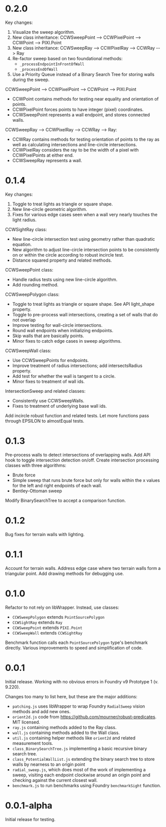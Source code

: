 # 0.2.0
Key changes:
1. Visualize the sweep algorithm.
2. New class inheritance: CCWSweepPoint --> CCWPixelPoint --> CCWPoint --> PIXI.Point
3. New class inheritance: CCWSweepRay --> CCWPixelRay --> CCWRay --> Ray
4. Re-factor sweep based on two foundational methods: 
   - `_processEndpointInFrontOfWall`
   - `_processEndOfWall`
5. Use a Priority Queue instead of a Binary Search Tree for storing walls during the sweep.


CCWSweepPoint --> CCWPixelPoint --> CCWPoint --> PIXI.Point
- CCWPoint contains methods for testing near equality and orientation of points.
- CCWPixelPoint forces points to have integer (pixel) coordinates. 
- CCWSweepPoint represents a wall endpoint, and stores connected walls.

CCWSweepRay --> CCWPixelRay --> CCWRay --> Ray:
- CCWRay contains methods for testing orientation of points to the ray as well as calculating intersections and line-circle intersections.
- CCWPixelRay considers the ray to be the width of a pixel with CCWPixelPoints at either end.
- CCWSweepRay represents a wall.


# 0.1.4
Key changes:
1. Toggle to treat lights as triangle or square shape.
2. New line-circle geometric algorithm.
3. Fixes for various edge cases seen when a wall very nearly touches the light radius.

CCWSightRay class:
- New line-circle intersection test using geometry rather than quadratic equation.
- New algorithm to adjust line-circle intersection points to be consistently on or within the circle according to robust incircle test.
- Distance squared property and related methods.

CCWSweepPoint class:
- Handle radius tests using new line-circle algorithm.
- Add rounding method.

CCWSweepPolygon class:
- Toggle to treat lights as triangle or square shape. See API light_shape property.
- Toggle to pre-process wall intersections, creating a set of walls that do not overlap
- Improve testing for wall-circle intersections.
- Round wall endpoints when initializing endpoints.
- Skip walls that are basically points.
- Minor fixes to catch edge cases in sweep algorithms.

CCWSweepWall class:
- Use CCWSweepPoints for endpoints.
- Improve treatment of radius intersections; add intersectsRadius property.
- Add test for whether the wall is tangent to a circle.
- Minor fixes to treatment of wall ids.

IntersectionSweep and related classes:
- Consistently use CCWSweepWalls.
- Fixes to treatment of underlying base wall ids.

Add incircle robust function and related tests. Let more functions pass through EPSILON to almostEqual tests. 

# 0.1.3
Pre-process walls to detect intersections of overlapping walls.
Add API hook to toggle intersection detection on/off.
Create intersection processing classes with three algorithms:
- Brute force
- Simple sweep that runs brute force but only for walls within the x values for the left and right endpoints of each wall.
- Bentley-Ottoman sweep

Modify BinarySearchTree to accept a comparison function. 

# 0.1.2
Bug fixes for terrain walls with lighting.

# 0.1.1
Account for terrain walls. Address edge case where two terrain walls form a triangular point. Add drawing methods for debugging use. 

# 0.1.0
Refactor to not rely on libWrapper. Instead, use classes:
- `CCWSweepPolygon` extends `PointSourcePolygon`
- `CCWSightRay` extends `Ray`
- `CCWSweepPoint` extends `PIXI.Point`
- `CCWSweepWall` extends `CCWSightRay`

Benchmark function calls each `PointSourcePolygon` type's benchmark directly. Various improvements to speed and simplification of code.

# 0.0.1
Initial release. Working with no obvious errors in Foundry v9 Prototype 1 (v. 9.220).

Changes too many to list here, but these are the major additions:
- `patching.js` uses libWrapper to wrap Foundry `RadialSweep` vision methods and add new ones.
- `orient2d.js` code from https://github.com/mourner/robust-predicates. MIT licensed.
- `ray.js` containing methods added to the Ray class.
- `wall.js` containing methods added to the Wall class.
- `util.js` containing helper methods like `orient2d` and related measurement tools.
- `class_BinarySearchTree.js` implementing a basic recursive binary search tree.
- `class_PotentialWallList.js` extending the binary search tree to store walls by nearness to an origin point
- `radial_sweep.js`, which does most of the work of implementing a sweep, visiting each endpoint clockwise around an origin point and checking against the current closest wall.
- `benchmark.js` to run benchmarks using Foundry `benchmarkSight` function. 

# 0.0.1-alpha
Initial release for testing.
